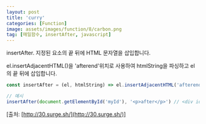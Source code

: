 ```yaml
---
layout: post
title: 'curry'
categories: [Function]
image: assets/images/function/8/carbon.png
tag: [매일함수, insertAfter, javascript]
---
```


insertAfter. 지정된 요소의 끝 뒤에 HTML 문자열을 삽입합니다.

el.insertAdjacentHTML()을 'afterend'위치로 사용하여 htmlString을 파싱하고 el의 끝 뒤에 삽입합니다.

```javascript
const insertAfter = (el, htmlString) => el.insertAdjacentHTML('afterend', htmlString)

// 예시
insertAfter(document.getElementById('myId'), '<p>after</p>') // <div id="myId">...</div> <p>after</p>
```

[출처: [http://30.surge.sh/](http://30.surge.sh/)]

